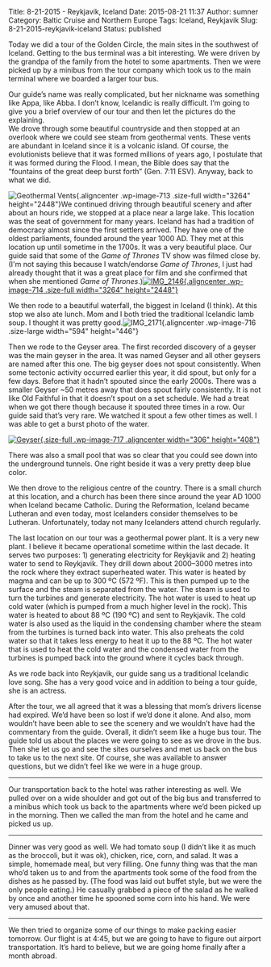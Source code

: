 Title: 8-21-2015 - Reykjavik, Iceland
Date: 2015-08-21 11:37
Author: sumner
Category: Baltic Cruise and Northern Europe
Tags: Iceland, Reykjavik
Slug: 8-21-2015-reykjavik-iceland
Status: published

Today we did a tour of the Golden Circle, the main sites in the
southwest of Iceland. Getting to the bus terminal was a bit interesting.
We were driven by the grandpa of the family from the hotel to some
apartments. Then we were picked up by a minibus from the tour company
which took us to the main terminal where we boarded a larger tour bus.

Our guide’s name was really complicated, but her nickname was something
like Appa, like Abba. I don’t know, Icelandic is really difficult. I’m
going to give you a brief overview of our tour and then let the pictures
do the explaining.  
We drove through some beautiful countryside and then stopped at an
overlook where we could see steam from geothermal vents. These vents are
abundant in Iceland since it is a volcanic island. Of course, the
evolutionists believe that it was formed millions of years ago,
I postulate that it was formed during the Flood. I mean, the Bible does
say that the “fountains of the great deep burst forth” (Gen. 7:11 ESV).
Anyway, back to what we did.

![Geothermal
Vents](http://www.the-evans.family/sumner/blog/wp-content/uploads/2015/08/img_2124-1.jpg){.aligncenter
.wp-image-713 .size-full width="3264" height="2448"}We continued driving
through beautiful scenery and after about an hours ride, we stopped at a
place near a large lake. This location was the seat of government for
many years. Iceland has had a tradition of democracy almost since the
first settlers arrived. They have one of the oldest parliaments, founded
around the year 1000 AD. They met at this location up until sometime in
the 1700s. It was a very beautiful place. Our guide said that some of
the *Game of Thrones* TV show was filmed close by. (I'm not saying this
because I watch/endorse *Game of Thrones*, I just had already thought
that it was a great place for film and she confirmed that when she
mentioned *Game of
Thrones*.)[![IMG\_2146](http://www.the-evans.family/sumner/blog/wp-content/uploads/2015/08/img_2146-3.jpg){.aligncenter
.wp-image-714 .size-full width="3264"
height="2448"}](http://www.the-evans.family/sumner/blog/wp-content/uploads/2015/08/img_2146-3.jpg)

We then rode to a beautiful waterfall, the biggest in Iceland (I think).
At this stop we also ate lunch. Mom and I both tried the traditional
Icelandic lamb soup. I thought it was pretty
good.![IMG\_2171](http://www.the-evans.family/sumner/blog/wp-content/uploads/2015/08/img_2171-1.jpg){.aligncenter
.wp-image-716 .size-large width="594" height="446"}

Then we rode to the Geyser area. The first recorded discovery of a
geyser was the main geyser in the area. It was named Geyser and all
other geysers are named after this one. The big geyser does not spout
consistently. When some tectonic activity occurred earlier this year, it
did spout, but only for a few days. Before that it hadn’t spouted since
the early 2000s. There was a smaller Geyser \~50 metres away that does
spout fairly consistently. It is not like Old Faithful in that it
doesn’t spout on a set schedule. We had a treat when we got there though
because it spouted three times in a row. Our guide said that’s very
rare. We watched it spout a few other times as well. I was able to get a
burst photo of the water.

[![Geyser](http://www.the-evans.family/sumner/blog/wp-content/uploads/2015/08/geyser-1.gif){.size-full
.wp-image-717 .aligncenter width="306"
height="408"}](http://www.the-evans.family/sumner/blog/wp-content/uploads/2015/08/geyser-1.gif)

There was also a small pool that was so clear that you could see down
into the underground tunnels. One right beside it was a very pretty deep
blue color.

We then drove to the religious centre of the country. There is a small
church at this location, and a church has been there since around the
year AD 1000 when Iceland became Catholic. During the Reformation,
Iceland became Lutheran and even today, most Icelanders consider
themselves to be Lutheran. Unfortunately, today not many Icelanders
attend church regularly.

The last location on our tour was a geothermal power plant. It is a very
new plant. I believe it became operational sometime within the last
decade. It serves two purposes: 1) generating electricity for Reykjavik
and 2) heating water to send to Reykjavik. They drill down about
2000–3000 metres into the rock where they extract superheated water.
This water is heated by magma and can be up to 300 ºC (572 ºF). This is
then pumped up to the surface and the steam is separated from the water.
The steam is used to turn the turbines and generate electricity. The hot
water is used to heat up cold water (which is pumped from a much higher
level in the rock). This water is heated to about 88 ºC (190 ºC) and
sent to Reykjavik. The cold water is also used as the liquid in the
condensing chamber where the steam from the turbines is turned back into
water. This also preheats the cold water so that it takes less energy to
heat it up to the 88 ºC. The hot water that is used to heat the cold
water and the condensed water from the turbines is pumped back into the
ground where it cycles back through.

As we rode back into Reykjavik, our guide sang us a traditional
Icelandic love song. She has a very good voice and in addition to being
a tour guide, she is an actress.

After the tour, we all agreed that it was a blessing that mom’s drivers
license had expired. We’d have been so lost if we’d done it alone. And
also, mom wouldn’t have been able to see the scenery and we wouldn’t
have had the commentary from the guide. Overall, it didn’t seem like a
huge bus tour. The guide told us about the places we were going to see
as we drove in the bus. Then she let us go and see the sites ourselves
and met us back on the bus to take us to the next site. Of course, she
was available to answer questions, but we didn’t feel like we were in a
huge group.

------------------------------------------------------------------------

Our transportation back to the hotel was rather interesting as well. We
pulled over on a wide shoulder and got out of the big bus and
transferred to a minibus which took us back to the apartments where we’d
been picked up in the morning. Then we called the man from the hotel and
he came and picked us up.

------------------------------------------------------------------------

Dinner was very good as well. We had tomato soup (I didn’t like it as
much as the broccoli, but it was ok), chicken, rice, corn, and salad. It
was a simple, homemade meal, but very filling. One funny thing was that
the man who’d taken us to and from the apartments took some of the food
from the dishes as he passed by. (The food was laid out buffet style,
but we were the only people eating.) He casually grabbed a piece of the
salad as he walked by once and another time he spooned some corn into
his hand. We were very amused about that.

------------------------------------------------------------------------

We then tried to organize some of our things to make packing easier
tomorrow. Our flight is at 4:45, but we are going to have to figure out
airport transportation. It’s hard to believe, but we are going home
finally after a month abroad.
